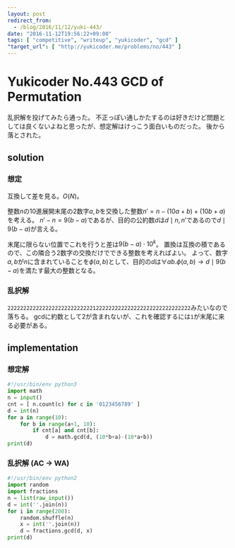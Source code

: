 ```yaml
---
layout: post
redirect_from:
  - /blog/2016/11/12/yuki-443/
date: "2016-11-12T19:56:22+09:00"
tags: [ "competitive", "writeup", "yukicoder", "gcd" ]
"target_url": [ "http://yukicoder.me/problems/no/443" ]
---
```


# Yukicoder No.443 GCD of Permutation

乱択解を投げてみたら通った。
不正っぽい通しかたするのは好きだけど問題としては良くないよねと思ったが、想定解はけっこう面白いものだった。
後から落とされた。

## solution

### 想定

互換して差を見る。$O(N)$。

整数$n$の$10$進展開末尾の$2$数字$a, b$を交換した整数$n' = n - (10a + b) + (10b + a)$を考える。
$n' - n = 9(b - a)$であるが、目的の公約数$d$は$d \mid n, n'$であるので$d \mid 9(b-a)$が言える。

末尾に限らない位置でこれを行うと差は$9(b-a) \cdot 10^k$。
置換は互換の積であるので、この隣合う$2$数字の交換だけでできる整数を考えればよい。
よって、数字$a,b$が$n$に含まれていることを$\phi(a,b)$として、目的の$d$は$\forall a b. \phi(a, b) \to d \mid 9(b-a)$を満たす最大の整数となる。

### 乱択解

`2222222222222222222222222221222222222222222222222222222222`みたいなので落ちる。
$\mathrm{gcd}$に約数として$2$が含まれないが、これを確認するには`1`が末尾に来る必要がある。

## implementation

### 想定解

``` python
#!/usr/bin/env python3
import math
n = input()
cnt = [ n.count(c) for c in '0123456789' ]
d = int(n)
for a in range(10):
    for b in range(a+1, 10):
        if cnt[a] and cnt[b]:
            d = math.gcd(d, (10*b+a)-(10*a+b))
print(d)
```

### 乱択解 (AC $\to$ WA)

``` python
#!/usr/bin/env python2
import random
import fractions
n = list(raw_input())
d = int(''.join(n))
for i in range(200):
    random.shuffle(n)
    x = int(''.join(n))
    d = fractions.gcd(d, x)
print(d)
```
